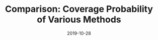 ---
title: "Comparison: Coverage Probability of Various Methods"
date: 2019-10-28
permalink: /method-comp/
excerpt: "Simulation Study"
---
